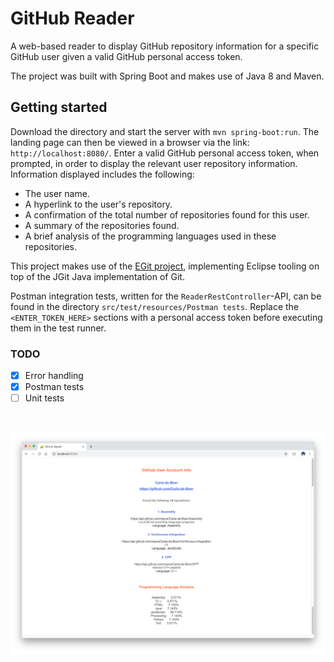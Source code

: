 # GitHub Reader

A web-based reader to display GitHub repository information for a specific GitHub user given a valid GitHub personal access token.

The project was built with Spring Boot and makes use of Java 8 and Maven.

## Getting started

Download the directory and start the server with `mvn spring-boot:run`. The landing page can then be viewed in a browser via the link: `http://localhost:8080/`. Enter a valid GitHub personal access token, when prompted, in order to display the relevant user repository information. Information displayed includes the following:
* The user name.
* A hyperlink to the user's repository.
* A confirmation of the total number of repositories found for this user.
* A summary of the repositories found.
* A brief analysis of the programming languages used in these repositories.

This project makes use of the [EGit project](https://www.eclipse.org/egit/), implementing Eclipse tooling on top of the JGit Java implementation of Git.

Postman integration tests, written for the `ReaderRestController`-API, can be found in the directory `src/test/resources/Postman tests`. Replace the `<ENTER_TOKEN_HERE>` sections with a personal access token before executing them in the test runner.

### TODO

  - [x] Error handling
  - [x] Postman tests
  - [ ] Unit tests

</br>
<p align="center">
  <img src="images/screenShot-01.png"/>
</p>
